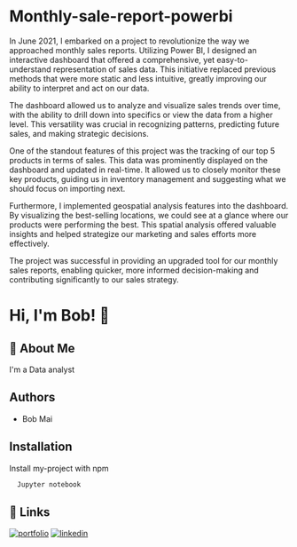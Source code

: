 # Monthly-sale-report-powerbi

In June 2021, I embarked on a project to revolutionize the way we approached monthly sales reports. Utilizing Power BI, I designed an interactive dashboard that offered a comprehensive, yet easy-to-understand representation of sales data. This initiative replaced previous methods that were more static and less intuitive, greatly improving our ability to interpret and act on our data.

The dashboard allowed us to analyze and visualize sales trends over time, with the ability to drill down into specifics or view the data from a higher level. This versatility was crucial in recognizing patterns, predicting future sales, and making strategic decisions.

One of the standout features of this project was the tracking of our top 5 products in terms of sales. This data was prominently displayed on the dashboard and updated in real-time. It allowed us to closely monitor these key products, guiding us in inventory management and suggesting what we should focus on importing next.

Furthermore, I implemented geospatial analysis features into the dashboard. By visualizing the best-selling locations, we could see at a glance where our products were performing the best. This spatial analysis offered valuable insights and helped strategize our marketing and sales efforts more effectively. 

The project was successful in providing an upgraded tool for our monthly sales reports, enabling quicker, more informed decision-making and contributing significantly to our sales strategy.


# Hi, I'm Bob! 👋


## 🚀 About Me
I'm a Data analyst


## Authors

- Bob Mai


## Installation

Install my-project with npm

```bash
  Jupyter notebook
```
    
## 🔗 Links
[![portfolio](https://img.shields.io/badge/my_portfolio-000?style=for-the-badge&logo=ko-fi&logoColor=white)](https://bob-mai.vercel.app/)
[![linkedin](https://img.shields.io/badge/linkedin-0A66C2?style=for-the-badge&logo=linkedin&logoColor=white)](https://www.linkedin.com/in/hieumai-bob/)

